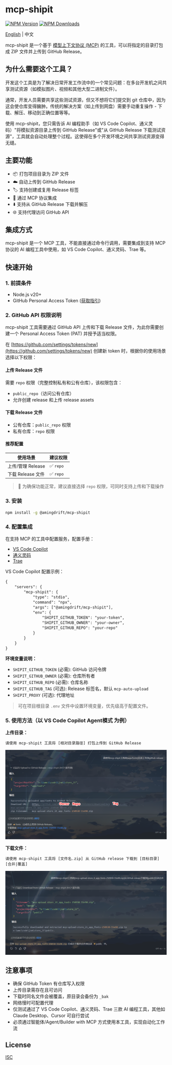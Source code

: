# mcp-shipit

[![NPM Version](https://img.shields.io/npm/v/@amingdrift/mcp-shipit.svg)](https://npmjs.org/package/@amingdrift/mcp-shipit)
[![NPM Downloads](https://img.shields.io/npm/dm/@amingdrift/mcp-shipit.svg)](https://npmjs.org/package/@amingdrift/mcp-shipit)

[English](README.md) | 中文

mcp-shipit 是一个基于 [模型上下文协议 (MCP)](https://modelcontextprotocol.io/introduction) 的工具，可以将指定的目录打包成 ZIP 文件并上传到 GitHub Release。

## 为什么需要这个工具？

开发这个工具是为了解决日常开发工作流中的一个常见问题：在多台开发机之间共享测试资源（如模拟图片、视频和其他大型二进制文件）。

通常，开发人员需要共享这些测试资源，但又不想将它们提交到 git 仓库中，因为这会使仓库变得臃肿。传统的解决方案（如上传到网盘）需要手动重复操作 - 下载、解压、移动到正确位置等等。

使用 mcp-shipit，您只需告诉 AI 编程助手（如 VS Code Copilot、通义灵码）"将模拟资源目录上传到 GitHub Release"或"从 GitHub Release 下载测试资源"，工具就会自动处理整个过程。这使得在多个开发环境之间共享测试资源变得无缝。

## 主要功能

- 📦 打包项目目录为 ZIP 文件
- ☁️ 自动上传到 GitHub Release
- 🏷️ 支持创建或复用 Release 标签
- 🔌 通过 MCP 协议集成
- ⬇️ 支持从 GitHub Release 下载并解压
- 🌐 支持代理访问 GitHub API

## 集成方式

mcp-shipit 是一个 MCP 工具，不能直接通过命令行调用，需要集成到支持 MCP 协议的 AI 编程工具中使用，如 VS Code Copilot、通义灵码、Trae 等。

## 快速开始

### 1. 前提条件

- Node.js v20+
- GitHub Personal Access Token ([获取指引](https://github.com/settings/tokens/new))

### 2. GitHub API 权限说明

mcp-shipit 工具需要通过 GitHub API 上传和下载 Release 文件，为此你需要创建一个 Personal Access Token (PAT) 并授予适当权限。

在 [https://github.com/settings/tokens/new](https://github.com/settings/tokens/new) 创建新 token 时，根据你的使用场景选择以下权限：

#### 上传 Release 文件

需要 `repo` 权限（完整控制私有和公有仓库），该权限包含：

- `public_repo`（访问公有仓库）
- 允许创建 release 和上传 release assets

#### 下载 Release 文件

- 公有仓库：`public_repo` 权限
- 私有仓库：`repo` 权限

#### 推荐配置

| 使用场景          | 建议权限  |
| ----------------- | --------- |
| 上传/管理 Release | ✅ `repo` |
| 下载 Release 文件 | ✅ `repo` |

> 📌 为确保功能正常，建议直接选择 `repo` 权限，可同时支持上传和下载操作

### 3. 安装

```bash
npm install -g @amingdrift/mcp-shipit
```

### 4. 配置集成

在支持 MCP 的工具中配置服务，配置手册：

- [VS Code Copilot](https://vscode.js.cn/docs/copilot/customization/mcp-servers#_add-an-mcp-server)
- [通义灵码](https://help.aliyun.com/zh/lingma/user-guide/guide-for-using-mcp#d60f59f38ap5c)
- [Trae](https://docs.trae.ai/ide/model-context-protocol?_lang=zh#0b1e1b2c)

VS Code Copilot 配置示例：

```
{
    "servers": {
        "mcp-shipit": {
            "type": "stdio",
            "command": "npx",
            "args": ["@amingdrift/mcp-shipit"],
            "env": {
                "SHIPIT_GITHUB_TOKEN": "your-token",
                "SHIPIT_GITHUB_OWNER": "your-owner",
                "SHIPIT_GITHUB_REPO": "your-repo"
            }
        }
    }
}
```

**环境变量说明：**

- `SHIPIT_GITHUB_TOKEN` (必需): GitHub 访问令牌
- `SHIPIT_GITHUB_OWNER` (必需): 仓库所有者
- `SHIPIT_GITHUB_REPO` (必需): 仓库名称
- `SHIPIT_GITHUB_TAG` (可选): Release 标签名，默认 `mcp-auto-upload`
- `SHIPIT_PROXY` (可选): 代理地址

> 可在项目根目录 `.env` 文件中设置环境变量，优先级高于配置文件。

### 5. 使用方法（以 VS Code Copilot Agent模式 为例）

**上传目录：**

```
请使用 mcp-shipit 工具将 [相对目录路径] 打包上传到 GitHub Release
```

![上传示意图](./doc/mcp-upload.png)

**下载文件：**

```
请使用 mcp-shipit 工具将 [文件名.zip] 从 GitHub release 下载到 [目标目录] [合并|覆盖]
```

![下载示意图](./doc/mcp-download.png)

## 注意事项

- 确保 GitHub Token 有仓库写入权限
- 上传目录需存在且可访问
- 下载时同名文件会被覆盖，原目录会备份为 `_bak`
- 网络慢时可配置代理
- 仅测试通过了 VS Code Copilot、通义灵码、Trae 三款 AI 编程工具，其他如 Claude Desktop、Cursor 可自行尝试
- 必须通过智能体/Agent/Builder with MCP 方式使用本工具，实现自动化工作流

## License

[ISC](LICENSE)
